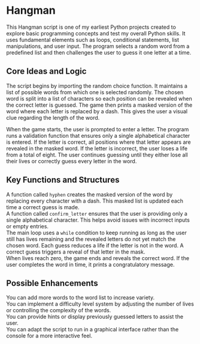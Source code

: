 # Hangman

This Hangman script is one of my earliest Python projects created to explore basic programming concepts and test my overall Python skills. It uses fundamental elements such as loops, conditional statements, list manipulations, and user input. The program selects a random word from a predefined list and then challenges the user to guess it one letter at a time.

## Core Ideas and Logic

The script begins by importing the random choice function. It maintains a list of possible words from which one is selected randomly. The chosen word is split into a list of characters so each position can be revealed when the correct letter is guessed. The game then prints a masked version of the word where each letter is replaced by a dash. This gives the user a visual clue regarding the length of the word.

When the game starts, the user is prompted to enter a letter. The program runs a validation function that ensures only a single alphabetical character is entered. If the letter is correct, all positions where that letter appears are revealed in the masked word. If the letter is incorrect, the user loses a life from a total of eight. The user continues guessing until they either lose all their lives or correctly guess every letter in the word.

## Key Functions and Structures

A function called `hyphen` creates the masked version of the word by replacing every character with a dash. This masked list is updated each time a correct guess is made.  
A function called `confirm_letter` ensures that the user is providing only a single alphabetical character. This helps avoid issues with incorrect inputs or empty entries.  
The main loop uses a `while` condition to keep running as long as the user still has lives remaining and the revealed letters do not yet match the chosen word. Each guess reduces a life if the letter is not in the word. A correct guess triggers a reveal of that letter in the mask.  
When lives reach zero, the game ends and reveals the correct word. If the user completes the word in time, it prints a congratulatory message.

## Possible Enhancements

You can add more words to the word list to increase variety.  
You can implement a difficulty level system by adjusting the number of lives or controlling the complexity of the words.  
You can provide hints or display previously guessed letters to assist the user.  
You can adapt the script to run in a graphical interface rather than the console for a more interactive feel.


